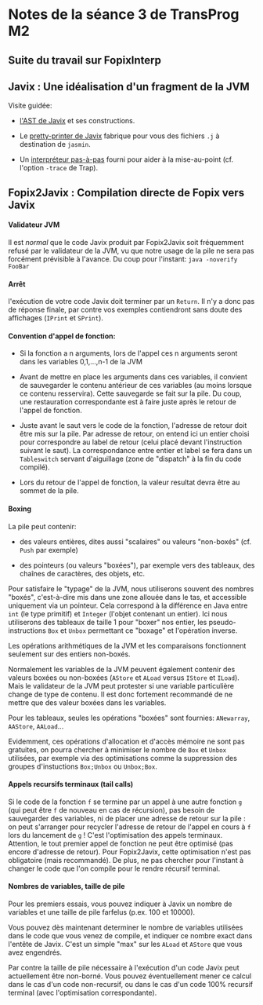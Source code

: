 Notes de la séance 3 de TransProg M2
====================================

## Suite du travail sur FopixInterp

## Javix : Une idéalisation d'un fragment de la JVM

Visite guidée:

 - [l'AST de Javix](../src/main/scala/trac/javix/JavixAST.scala) et ses constructions.

 - Le [pretty-printer de Javix](../src/main/scala/trac/javix/JavixPP.scala) fabrique pour vous des fichiers `.j` à destination de `jasmin`.

 - Un [interpréteur pas-à-pas](../src/main/scala/trac/javix/FopixInterp.scala) fourni pour aider à la mise-au-point (cf. l'option `-trace` de Trap).

## Fopix2Javix : Compilation directe de Fopix vers Javix

#### Validateur JVM

Il est *normal* que le code Javix produit par Fopix2Javix soit
fréquemment refusé par le validateur de la JVM, vu que notre usage
de la pile ne sera pas forcément prévisible à l'avance.
Du coup pour l'instant: `java -noverify FooBar` 
  
#### Arrêt

l'exécution de votre code Javix doit terminer par un `Return`.
Il n'y a donc pas de réponse finale, par contre vos exemples
contiendront sans doute des affichages (`IPrint` et `SPrint`).
 
#### Convention d'appel de fonction:
 
  - Si la fonction a n arguments, lors de l'appel ces n arguments
    seront dans les variables 0,1,...,n-1 de la JVM
  
  - Avant de mettre en place les arguments dans ces variables,
    il convient de sauvegarder le contenu antérieur de ces variables
    (au moins lorsque ce contenu resservira). Cette sauvegarde se
    fait sur la pile. Du coup, une restauration correspondante est
    à faire juste après le retour de l'appel de fonction.

  - Juste avant le saut vers le code de la fonction, l'adresse de
    retour doit être mis sur la pile. Par adresse de retour, on entend
    ici un entier choisi pour correspondre au label de retour (celui
    placé devant l'instruction suivant le saut). La correspondance
    entre entier et label se fera dans un `Tableswitch` servant
    d'aiguillage (zone de "dispatch" à la fin du code compilé).
  
  - Lors du retour de l'appel de fonction, la valeur resultat devra
    être au sommet de la pile.

#### Boxing

La pile peut contenir:
 
  - des valeurs entières, dites aussi "scalaires" ou valeurs
    "non-boxés" (cf. `Push` par exemple)
   
  - des pointeurs (ou valeurs "boxées"), par exemple vers des
    tableaux, des chaînes de caractères, des objets, etc.

Pour satisfaire le "typage" de la JVM, nous utiliserons souvent
des nombres "boxés", c'est-à-dire mis dans une zone allouée dans le
tas, et accessible uniquement via un pointeur. Cela correspond
à la différence en Java entre `int` (le type primitif) et `Integer`
(l'objet contenant un entier). Ici nous utiliserons des tableaux
de taille 1 pour "boxer" nos entier, les pseudo-instructions
`Box` et `Unbox` permettant ce "boxage" et l'opération inverse.

Les opérations arithmétiques de la JVM et les comparaisons
fonctionnent seulement sur des entiers non-boxés.

Normalement les variables de la JVM peuvent également contenir
des valeurs boxées ou non-boxées (`AStore` et `ALoad` versus `IStore`
et `ILoad`). Mais le validateur de la JVM peut protester si une
variable particulière change de type de contenu. Il est donc fortement
recommandé de ne mettre que des valeur boxées dans les variables.

Pour les tableaux, seules les opérations "boxées" sont fournies:
`ANewarray`, `AAStore`, `AALoad`...

Evidemment, ces opérations d'allocation et d'accès mémoire ne sont
pas gratuites, on pourra chercher à minimiser le nombre de `Box`
et `Unbox` utilisées, par exemple via des optimisations comme la
suppression des groupes d'instuctions `Box;Unbox` ou `Unbox;Box`.

#### Appels recursifs terminaux (tail calls)

Si le code de la fonction `f` se termine par un appel à une autre
fonction `g` (qui peut être `f` de nouveau en cas de récursion),
pas besoin de sauvegarder des variables, ni de placer une adresse
de retour sur la pile : on peut s'arranger pour recycler l'adresse
de retour de l'appel en cours à `f` lors du lancement de `g` !
C'est l'optimisation des appels terminaux. Attention, le tout premier
appel de fonction ne peut être optimisé (pas encore d'adresse de
retour). Pour Fopix2Javix, cette optimisation n'est pas obligatoire
(mais recommandé). De plus, ne pas chercher pour l'instant à changer
le code que l'on compile pour le rendre récursif terminal.

#### Nombres de variables, taille de pile

Pour les premiers essais, vous pouvez indiquer à Javix un nombre de
variables et une taille de pile farfelus (p.ex. 100 et 10000).

Vous pouvez dès maintenant determiner le nombre de variables utilisées
dans le code que vous venez de compile, et indiquer ce nombre exact
dans l'entête de Javix. C'est un simple "max" sur les `ALoad` et
`AStore` que vous avez engendrés.

Par contre la taille de pile nécessaire à l'exécution d'un code Javix
peut actuellement être non-borné. Vous pouvez éventuellement mener ce
calcul dans le cas d'un code non-recursif, ou dans le cas d'un code
100% recursif terminal (avec l'optimisation correspondante).
